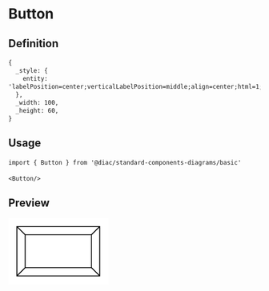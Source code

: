 # Button

## Definition

```
{
  _style: { 
    entity: 'labelPosition=center;verticalLabelPosition=middle;align=center;html=1;shape=mxgraph.basic.button;dx=10;whiteSpace=wrap;',
  },
  _width: 100,
  _height: 60,
}
```

## Usage

```
import { Button } from '@diac/standard-components-diagrams/basic'

<Button/>
```

## Preview

<img src="./button.png" width="200"/>

